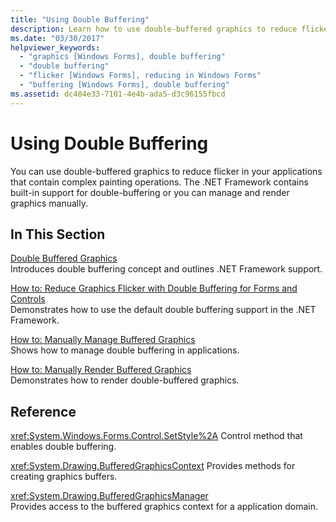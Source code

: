 ```yaml
---
title: "Using Double Buffering"
description: Learn how to use double-buffered graphics to reduce flicker in Windows Forms applications using a selection of topics and tutorials.
ms.date: "03/30/2017"
helpviewer_keywords: 
  - "graphics [Windows Forms], double buffering"
  - "double buffering"
  - "flicker [Windows Forms], reducing in Windows Forms"
  - "buffering [Windows Forms], double buffering"
ms.assetid: dc484e33-7101-4e4b-ada5-d3c96155fbcd
---
```

# Using Double Buffering

You can use double-buffered graphics to reduce flicker in your applications that contain complex painting operations. The .NET Framework contains built-in support for double-buffering or you can manage and render graphics manually.  
  
## In This Section  

 [Double Buffered Graphics](double-buffered-graphics.md)  
 Introduces double buffering concept and outlines .NET Framework support.  
  
 [How to: Reduce Graphics Flicker with Double Buffering for Forms and Controls](how-to-reduce-graphics-flicker-with-double-buffering-for-forms-and-controls.md)  
 Demonstrates how to use the default double buffering support in the .NET Framework.  
  
 [How to: Manually Manage Buffered Graphics](how-to-manually-manage-buffered-graphics.md)  
 Shows how to manage double buffering in applications.  
  
 [How to: Manually Render Buffered Graphics](how-to-manually-render-buffered-graphics.md)  
 Demonstrates how to render double-buffered graphics.  
  
## Reference  

 <xref:System.Windows.Forms.Control.SetStyle%2A>
 Control method that enables double buffering.  
  
 <xref:System.Drawing.BufferedGraphicsContext>
 Provides methods for creating graphics buffers.  
  
 <xref:System.Drawing.BufferedGraphicsManager>  
 Provides access to the buffered graphics context for a application domain.
